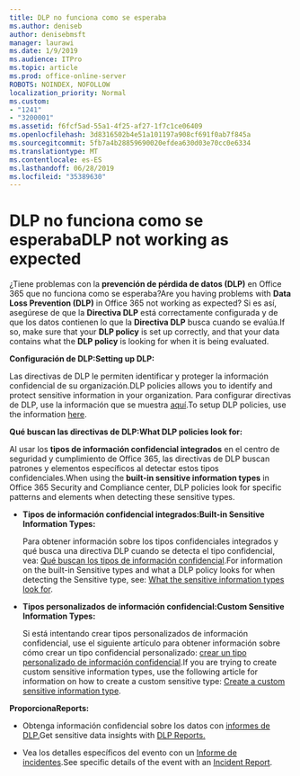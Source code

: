```yaml
---
title: DLP no funciona como se esperaba
ms.author: deniseb
author: denisebmsft
manager: laurawi
ms.date: 1/9/2019
ms.audience: ITPro
ms.topic: article
ms.prod: office-online-server
ROBOTS: NOINDEX, NOFOLLOW
localization_priority: Normal
ms.custom:
- "1241"
- "3200001"
ms.assetid: f6fcf5ad-55a1-4f25-af27-1f7c1ce06409
ms.openlocfilehash: 3d8316502b4e51a101197a908cf691f0ab7f845a
ms.sourcegitcommit: 5fb7a4b28859690020efdea630d03e70cc0e6334
ms.translationtype: MT
ms.contentlocale: es-ES
ms.lasthandoff: 06/28/2019
ms.locfileid: "35389630"
---
```

# <a name="dlp-not-working-as-expected"></a><span data-ttu-id="f123a-102">DLP no funciona como se esperaba</span><span class="sxs-lookup"><span data-stu-id="f123a-102">DLP not working as expected</span></span>

<span data-ttu-id="f123a-103">¿Tiene problemas con la **prevención de pérdida de datos (DLP)** en Office 365 que no funciona como se esperaba?</span><span class="sxs-lookup"><span data-stu-id="f123a-103">Are you having problems with **Data Loss Prevention (DLP)** in Office 365 not working as expected?</span></span> <span data-ttu-id="f123a-104">Si es así, asegúrese de que la **Directiva DLP** está correctamente configurada y de que los datos contienen lo que la **Directiva DLP** busca cuando se evalúa.</span><span class="sxs-lookup"><span data-stu-id="f123a-104">If so, make sure that your **DLP policy** is set up correctly, and that your data contains what the **DLP policy** is looking for when it is being evaluated.</span></span>
  
 <span data-ttu-id="f123a-105">**Configuración de DLP:**</span><span class="sxs-lookup"><span data-stu-id="f123a-105">**Setting up DLP:**</span></span>
  
<span data-ttu-id="f123a-106">Las directivas de DLP le permiten identificar y proteger la información confidencial de su organización.</span><span class="sxs-lookup"><span data-stu-id="f123a-106">DLP policies allows you to identify and protect sensitive information in your organization.</span></span> <span data-ttu-id="f123a-107">Para configurar directivas de DLP, use la información que se muestra [aquí](https://docs.microsoft.com/office365/securitycompliance/prevent-data-loss#set-up-dlp).</span><span class="sxs-lookup"><span data-stu-id="f123a-107">To setup DLP policies, use the information [here](https://docs.microsoft.com/office365/securitycompliance/prevent-data-loss#set-up-dlp).</span></span>
  
 <span data-ttu-id="f123a-108">**Qué buscan las directivas de DLP:**</span><span class="sxs-lookup"><span data-stu-id="f123a-108">**What DLP policies look for:**</span></span>
  
<span data-ttu-id="f123a-109">Al usar los **tipos de información confidencial integrados** en el centro de seguridad y cumplimiento de Office 365, las directivas de DLP buscan patrones y elementos específicos al detectar estos tipos confidenciales.</span><span class="sxs-lookup"><span data-stu-id="f123a-109">When using the **built-in sensitive information types** in Office 365 Security and Compliance center, DLP policies look for specific patterns and elements when detecting these sensitive types.</span></span>
  
- <span data-ttu-id="f123a-110">**Tipos de información confidencial integrados:**</span><span class="sxs-lookup"><span data-stu-id="f123a-110">**Built-in Sensitive Information Types:**</span></span>

    <span data-ttu-id="f123a-111">Para obtener información sobre los tipos confidenciales integrados y qué busca una directiva DLP cuando se detecta el tipo confidencial, vea: [Qué buscan los tipos de información confidencial](https://docs.microsoft.com/office365/securitycompliance/what-the-sensitive-information-types-look-for).</span><span class="sxs-lookup"><span data-stu-id="f123a-111">For information on the built-in Sensitive types and what a DLP policy looks for when detecting the Sensitive type, see: [What the sensitive information types look for](https://docs.microsoft.com/office365/securitycompliance/what-the-sensitive-information-types-look-for).</span></span>

- <span data-ttu-id="f123a-112">**Tipos personalizados de información confidencial:**</span><span class="sxs-lookup"><span data-stu-id="f123a-112">**Custom Sensitive Information Types:**</span></span>

    <span data-ttu-id="f123a-113">Si está intentando crear tipos personalizados de información confidencial, use el siguiente artículo para obtener información sobre cómo crear un tipo confidencial personalizado: [crear un tipo personalizado de información confidencial](https://docs.microsoft.com/office365/securitycompliance/create-a-custom-sensitive-information-type).</span><span class="sxs-lookup"><span data-stu-id="f123a-113">If you are trying to create custom sensitive information types, use the following article for information on how to create a custom sensitive type: [Create a custom sensitive information type](https://docs.microsoft.com/office365/securitycompliance/create-a-custom-sensitive-information-type).</span></span>

 <span data-ttu-id="f123a-114">**Proporciona**</span><span class="sxs-lookup"><span data-stu-id="f123a-114">**Reports:**</span></span>
  
- <span data-ttu-id="f123a-115">Obtenga información confidencial sobre los datos con [informes de DLP.](https://docs.microsoft.com/office365/securitycompliance/data-loss-prevention-policies#dlp-reports)</span><span class="sxs-lookup"><span data-stu-id="f123a-115">Get sensitive data insights with [DLP Reports.](https://docs.microsoft.com/office365/securitycompliance/data-loss-prevention-policies#dlp-reports)</span></span>

- <span data-ttu-id="f123a-116">Vea los detalles específicos del evento con un [Informe de incidentes](https://docs.microsoft.com/office365/securitycompliance/data-loss-prevention-policies#incident-reports).</span><span class="sxs-lookup"><span data-stu-id="f123a-116">See specific details of the event with an [Incident Report](https://docs.microsoft.com/office365/securitycompliance/data-loss-prevention-policies#incident-reports).</span></span>
